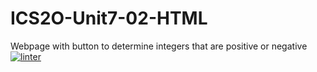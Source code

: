 # ICS2O-Unit7-02-HTML
Webpage with button to determine integers that are positive or negative
[![linter](https://github.com/Marko-Milijevic/ICS2O-Unit7-02-HTML/workflows/linter/badge.svg)](https://github.com/marketplace/actions/super-linter)
